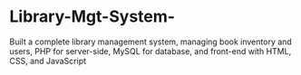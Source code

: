 # Library-Mgt-System-
Built a complete library management system, managing book inventory and users, PHP for server-side, MySQL for database, and front-end with HTML, CSS, and JavaScript
